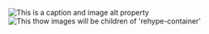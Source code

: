 ![This is a caption and image alt property](https://img.id/dog.png)
![This thow images will be children of 'rehype-container'](https://img.id/cat.png)
